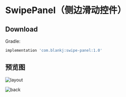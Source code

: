 # SwipePanel（侧边滑动控件）

## Download

Gradle:
```groovy
implementation 'com.blankj:swipe-panel:1.0'
```


## 预览图

![layout](https://raw.githubusercontent.com/Blankj/SwipePanel/master/art/layout.png)


![back](https://raw.githubusercontent.com/Blankj/SwipePanel/master/art/back.gif)
